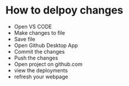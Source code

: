 # How to delpoy changes

- Open VS CODE
- Make changes to file
- Save file
- Open Github Desktop App
- Commit the changes
- Push the changes
- Open project on github.com
- view the deployments
- refresh your webpage